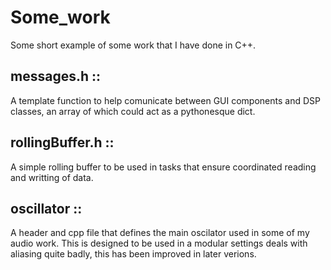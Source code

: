 # Some_work

Some short example of some work that I have done in C++.

## messages.h :: 
A template function to help comunicate between GUI components and DSP classes, an array of which could act as a pythonesque dict.

## rollingBuffer.h :: 
A simple rolling buffer to be used in tasks that ensure coordinated reading and writting of data.

## oscillator ::
A header and cpp file that defines the main oscilator used in some of my audio work. This is designed to be used in a modular settings deals with aliasing quite badly, this has been improved in later verions.
